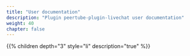 ```yaml
---
title: "User documentation"
description: "Plugin peertube-plugin-livechat user documentation"
weight: 40
chapter: false
---
```


{{% children depth="3" style="li" description="true" %}}
